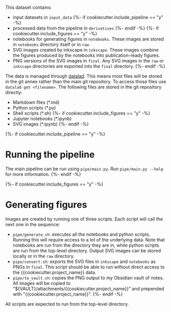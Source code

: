 This dataset contains:
- input datasets in `input_data`
{%- if cookiecutter.include_pipeline == "y" -%}
- processed data from the pipeline in `derivatives`
{%- endif -%}
{%- if cookiecutter.include_figures == "y" -%}
- notebooks for generating figures in `notebooks`. These images are stored in `notebooks` directory itself or in `raw`.
- SVG images created by inkscape in `inkscape`. These images combine the figures produced by the notebooks into publication-ready figures.
- PNG versions of the SVG images in `final`. Any SVG images in the `raw` or `inkscape` directories are exported into the `final` directory.
{%- endif -%}

The data is managed through [datalad](https://www.datalad.org/). This means most files will be stored in the git annex rather than the main git repository. To access those files use `datalad get <filename>`. The following files are stored in the git repository directly:
- Markdown files (*.md)
- Python scripts (*.py)
- Shell scripts (*.sh)
{%- if cookiecutter.include_figures == "y" -%}
- Jupyter notebooks (*.ipynb)
- SVG images (*.ipynb)
{%- endif -%}

{%- if cookiecutter.include_pipeline == "y" -%}
# Running the pipeline
The main pipeline can be run using `pipe/main.py`. Run `pipe/main.py --help` for more information.
{%- endif -%}

{%- if cookiecutter.include_figures == "y" -%}
# Generating figures
Images are created by running one of three scripts. Each script will call the next one in the sequence:
- `pipe/generate.sh`: executes all the notebooks and python scripts. Running this will require access to a lot of the underlying data. Note that notebooks are run from the directory they are in, while python scripts are run from the top-level directory. Output SVG images can be stored locally or in the `raw` directory.
- `pipe/convert.sh`: exports the SVG files in `inkscape` and `notebooks` as PNGs in `final`. This script should be able to run without direct access to the {{cookiecutter.project_name}} data.
- `pipe/to_vault.sh`: copies the PNG output to my Obsidian vault of notes. All images will be copied to "${VAULT}/attachments/{{cookiecutter.project_name}}" and prepended with "{{cookiecutter.project_name}}".
{%- endif -%}

All scripts are expected to run from the top-level directory.
